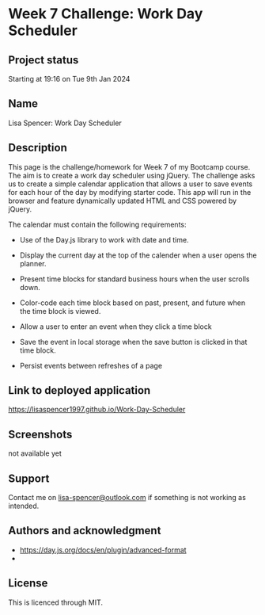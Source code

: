 # Week 7 Challenge: Work Day Scheduler

## Project status
Starting at 19:16 on Tue 9th Jan 2024

## Name
Lisa Spencer: Work Day Scheduler

## Description
This page is the challenge/homework for Week 7 of my Bootcamp course. The aim is to create a work day scheduler using jQuery. The challenge asks us to create a simple calendar application that allows a user to save events for each hour of the day by modifying starter code. This app will run in the browser and feature dynamically updated HTML and CSS powered by jQuery.


The calendar must contain the following requirements:

* Use of the Day.js library to work with date and time. 

* Display the current day at the top of the calender when a user opens the planner.
 
* Present time blocks for standard business hours when the user scrolls down.
 
* Color-code each time block based on past, present, and future when the time block is viewed.
 
* Allow a user to enter an event when they click a time block

* Save the event in local storage when the save button is clicked in that time block.

* Persist events between refreshes of a page

## Link to deployed application
https://lisaspencer1997.github.io/Work-Day-Scheduler

## Screenshots
not available yet

## Support
Contact me on lisa-spencer@outlook.com if something is not working as intended.

## Authors and acknowledgment
* https://day.js.org/docs/en/plugin/advanced-format
* 

## License
This is licenced through MIT. 
